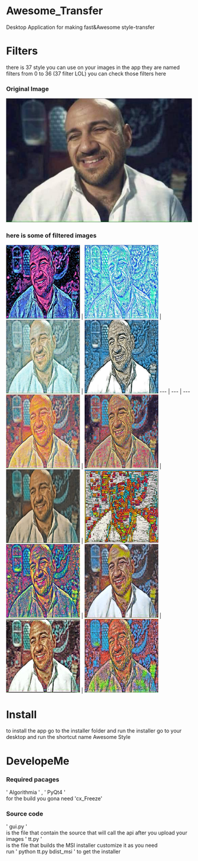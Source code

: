 # Awesome_Transfer
Desktop Application for making fast&Awesome style-transfer

# Filters
there is 37 style you can use on your images in the app they are named filters from 0 to 36 (37 filter LOL)
you can check those filters here<br>
### Original Image 
![alt text](https://github.com/aa-ahmed-aa/Awesome_Transfer/blob/master/images/original.jpg "Filter 0")
<br>
### here is some of filtered images
<img src="https://github.com/aa-ahmed-aa/Awesome_Transfer/blob/master/images/0.jpg" width="200" height="200">  | <img src="https://github.com/aa-ahmed-aa/Awesome_Transfer/blob/master/images/1.jpg" width="200" height="200">  | <img src="https://github.com/aa-ahmed-aa/Awesome_Transfer/blob/master/images/2.jpg" width="200" height="200"> | <img src="https://github.com/aa-ahmed-aa/Awesome_Transfer/blob/master/images/3.jpg" width="200" height="200"> 
--- | --- | ---
<img src="https://github.com/aa-ahmed-aa/Awesome_Transfer/blob/master/images/4.jpg" width="200" height="200">  | <img src="https://github.com/aa-ahmed-aa/Awesome_Transfer/blob/master/images/5.jpg" width="200" height="200">  | <img src="https://github.com/aa-ahmed-aa/Awesome_Transfer/blob/master/images/6.jpg" width="200" height="200"> | <img src="https://github.com/aa-ahmed-aa/Awesome_Transfer/blob/master/images/7.jpg" width="200" height="200"> 
<img src="https://github.com/aa-ahmed-aa/Awesome_Transfer/blob/master/images/8.jpg" width="200" height="200">  | <img src="https://github.com/aa-ahmed-aa/Awesome_Transfer/blob/master/images/9.jpg" width="200" height="200">  | <img src="https://github.com/aa-ahmed-aa/Awesome_Transfer/blob/master/images/10.jpg" width="200" height="200"> | <img src="https://github.com/aa-ahmed-aa/Awesome_Transfer/blob/master/images/11.jpg" width="200" height="200"> 

# Install
to install the app go to the installer folder and run the installer go to your desktop and run the shortcut name Awesome Style

# DevelopeMe
### Required pacages
' Algorithmia ' , ' PyQt4 ' <br>
for the build you gona need 'cx_Freeze' 
### Source code
' gui.py ' <br>
is the file that contain the source that will call the api after you upload your images
' tt.py ' <br>
is the file that builds the MSI installer customize it as you need <br>
run ' python tt.py bdist_msi ' to get the installer